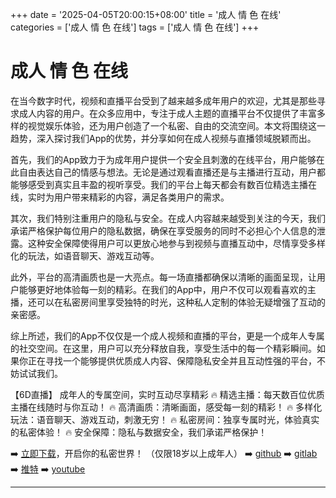 +++
date = '2025-04-05T20:00:15+08:00'
title = '成人 情 色 在线'
categories = ['成人 情 色 在线']
tags = ['成人 情 色 在线']
+++

# 成人 情 色 在线

在当今数字时代，视频和直播平台受到了越来越多成年用户的欢迎，尤其是那些寻求成人内容的用户。在众多应用中，专注于成人主题的直播平台不仅提供了丰富多样的视觉娱乐体验，还为用户创造了一个私密、自由的交流空间。本文将围绕这一趋势，深入探讨我们App的优势，并分享如何在成人视频与直播领域脱颖而出。

首先，我们的App致力于为成年用户提供一个安全且刺激的在线平台，用户能够在此自由表达自己的情感与想法。无论是通过观看直播还是与主播进行互动，用户都能够感受到真实且丰盈的视听享受。我们的平台上每天都会有数百位精选主播在线，实时为用户带来精彩的内容，满足各类用户的需求。

其次，我们特别注重用户的隐私与安全。在成人内容越来越受到关注的今天，我们承诺严格保护每位用户的隐私数据，确保在享受服务的同时不必担心个人信息的泄露。这种安全保障使得用户可以更放心地参与到视频与直播互动中，尽情享受多样化的玩法，如语音聊天、游戏互动等。

此外，平台的高清画质也是一大亮点。每一场直播都确保以清晰的画面呈现，让用户能够更好地体验每一刻的精彩。在我们的App中，用户不仅可以观看喜欢的主播，还可以在私密房间里享受独特的时光，这种私人定制的体验无疑增强了互动的亲密感。

综上所述，我们的App不仅仅是一个成人视频和直播的平台，更是一个成年人专属的社交空间。在这里，用户可以充分释放自我，享受生活中的每一个精彩瞬间。如果你正在寻找一个能够提供优质成人内容、保障隐私安全并且互动性强的平台，不妨试试我们。

【6D直播】
成年人的专属空间，实时互动尽享精彩
🔥 精选主播：每天数百位优质主播在线随时与你互动！
🔥 高清画质：清晰画面，感受每一刻的精彩！
🔥 多样化玩法：语音聊天、游戏互动，刺激无穷！
🔥 私密房间：独享专属时光，体验真实的私密体验！
🔥 安全保障：隐私与数据安全，我们承诺严格保护！

➡️ [立即下载](https://down123.s3.ap-east-1.amazonaws.com/down/down.html?channelCode=blog)，开启你的私密世界！
（仅限18岁以上成年人）
➡️ [github](https://aldult-live.github.io/)
➡️ [gitlab](https://seo-09598d.gitlab.io/)
➡️ [推特](https://x.com/wegame33)
➡️ [youtube](https://www.youtube.com/@6Dlive)

---
